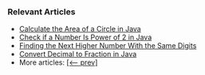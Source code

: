 ### Relevant Articles

- [Calculate the Area of a Circle in Java](https://www.baeldung.com/java-calculate-circle-area)
- [Check if a Number Is Power of 2 in Java](https://www.baeldung.com/java-check-number-power-of-two)
- [Finding the Next Higher Number With the Same Digits](https://www.baeldung.com/java-next-higher-number-same-digits)
- [Convert Decimal to Fraction in Java](https://www.baeldung.com/java-decimal-fraction-conversion)
- More articles: [[<-- prev]](../core-java-numbers-7)
